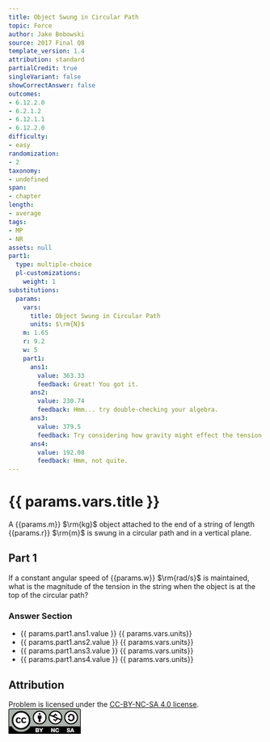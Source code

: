 ```yaml
---
title: Object Swung in Circular Path
topic: Force
author: Jake Bobowski
source: 2017 Final Q8
template_version: 1.4
attribution: standard
partialCredit: true
singleVariant: false
showCorrectAnswer: false
outcomes:
- 6.12.2.0
- 6.2.1.2
- 6.12.1.1
- 6.12.2.0
difficulty:
- easy
randomization:
- 2
taxonomy:
- undefined
span:
- chapter
length:
- average
tags:
- MP
- NR
assets: null
part1:
  type: multiple-choice
  pl-customizations:
    weight: 1
substitutions:
  params:
    vars:
      title: Object Swung in Circular Path
      units: $\rm{N}$
    m: 1.65
    r: 9.2
    w: 5
    part1:
      ans1:
        value: 363.33
        feedback: Great! You got it.
      ans2:
        value: 230.74
        feedback: Hmm... try double-checking your algebra.
      ans3:
        value: 379.5
        feedback: Try considering how gravity might effect the tension.
      ans4:
        value: 192.08
        feedback: Hmm, not quite.
---
```

# {{ params.vars.title }}
A {{params.m}} $\rm{kg}$ object attached to the end of a string of length {{params.r}} $\rm{m}$ is swung in a circular path
and in a vertical plane.

## Part 1

If a constant angular speed of {{params.w}} $\rm{rad/s}$ is maintained, what is the magnitude of the tension in the string when the object is at the top of the circular path?

### Answer Section

- {{ params.part1.ans1.value }} {{ params.vars.units}}
- {{ params.part1.ans2.value }} {{ params.vars.units}}
- {{ params.part1.ans3.value }} {{ params.vars.units}}
- {{ params.part1.ans4.value }} {{ params.vars.units}}

## Attribution

Problem is licensed under the [CC-BY-NC-SA 4.0 license](https://creativecommons.org/licenses/by-nc-sa/4.0/).<br> ![The Creative Commons 4.0 license requiring attribution-BY, non-commercial-NC, and share-alike-SA license.](https://raw.githubusercontent.com/firasm/bits/master/by-nc-sa.png)